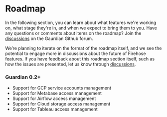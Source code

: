 # Roadmap

In the following section, you can learn about what features we're working on, what stage they're in, and when we expect to bring them to you. Have any questions or comments about items on the roadmap? Join the [discussions](https://github.com/odpf/firehose/discussions) on the Gaurdian Github forum.

We’re planning to iterate on the format of the roadmap itself, and we see the potential to engage more in discussions about the future of Firehose features. If you have feedback about this roadmap section itself, such as how the issues are presented, let us know through [discussions](https://github.com/odpf/guardian/discussions).

### Guardian 0.2+

* Support for GCP service accounts management 
* Support for Metabase access management 
* Support for Airflow access management
* Support for Cloud storage access management
* Support for Tableau access management



